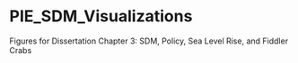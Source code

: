 # PIE_SDM_Visualizations
Figures for Dissertation Chapter 3: SDM, Policy, Sea Level Rise, and Fiddler Crabs
